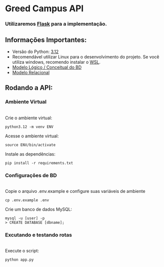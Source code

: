 # Greed Campus API

### Utilizaremos [Flask](https://flask.palletsprojects.com/en/3.0.x/) para a implementação.

## Informações Importantes:
* Versão do Python: [3.12](https://www.python.org/downloads/)
* Recomendável utilizar Linux para o desenvolvimento do projeto. Se você utiliza windows, recomendo instalar o [WSL](https://learn.microsoft.com/pt-br/windows/wsl/install).
* [Modelo Lógico / Conceitual do BD](https://app.brmodeloweb.com/#!/publicview/66a865c8ffbc074e6c4405fc)
* [Modelo Relacional](https://app.brmodeloweb.com/#!/publicview/66be982558221c2eaf5b53c1) 

## Rodando a API:

### Ambiente Virtual
\
Crie o ambiente virtual:
```
python3.12 -m venv ENV
```
Acesse o ambiente virtual:
```
source ENV/bin/activate
```
Instale as dependências:
```
pip install -r requirements.txt
```

### Configurações de BD
\
Copie o arquivo .env.example e configure suas variáveis de ambiente
```
cp .env.example .env
```
Crie um banco de dados MySQL:
```
mysql -u [user] -p
> CREATE DATABASE [dbname];
```

### Excutando e testando rotas
\
Execute o script:
```
python app.py
```